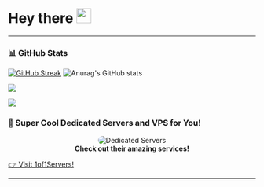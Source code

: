 <h1>
  Hey there
  <img src="https://media.giphy.com/media/hvRJCLFzcasrR4ia7z/giphy.gif" width="30px"/>
</h1>

---

### 📊 GitHub Stats
[![GitHub Streak](https://github-readme-streak-stats.herokuapp.com?user=EchoStudioss&theme=tokyonight&date_format=M%20j%5B%2C%20Y%5D)](https://git.io/streak-stats)
![Anurag's GitHub stats](https://github-readme-stats.vercel.app/api?username=EchoStudioss&show_icons=true&theme=tokyonight)

<img src="https://github-profile-trophy.vercel.app/?username=EchoStudioss&theme=juicyfresh&no-bg=true" />

[![](https://dcbadge.limes.pink/api/server/https://discord.gg/FFwkEKavBJ)](https://discord.gg/FFwkEKavBJ) 

### 🚀 Super Cool Dedicated Servers and VPS for You!
<p align="center">
  <img src="https://mir-s3-cdn-cf.behance.net/project_modules/1400/c59c8b193423781.65eb6f078e5b4.gif" alt="Dedicated Servers" style="border-radius: 10px;" />
  <br />
  <strong>Check out their amazing services!</strong>
</p>

[👉 Visit 1of1Servers!](https://www.1of1servers.com)

---
